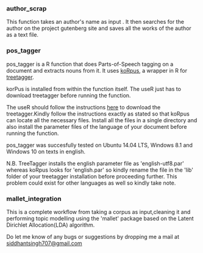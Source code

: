 
### author_scrap
This function takes an author's name as input . It then searches for the author on the project gutenberg site and saves all the works of the author as a text file.

### pos_tagger
pos_tagger is a R function that does Parts-of-Speech tagging on a document and extracts nouns from it.
It uses [koRpus](https://cran.r-project.org/web/packages/koRpus/index.html), a wrapper in R for [treetagger](http://www.cis.uni-muenchen.de/~schmid/tools/TreeTagger/). 

korPus is installed from within the function itself. The useR just has to download treetagger before running the function.

The useR should follow the instructions [here](http://www.cis.uni-muenchen.de/~schmid/tools/TreeTagger/) to download the treetagger.Kindly follow the instructions exactly as stated so that koRpus can locate all the necessary files. Install all the files in a single directory and also install the parameter files of the language of your document before running the function. 

pos_tagger was succesfully tested on Ubuntu 14.04 LTS, Windows 8.1 and Windows 10 on texts in english.

N.B. TreeTagger installs the english parameter file as 'english-utf8.par' whereas koRpus looks for 'english.par' so kindly rename the file in the 'lib' folder of your treetagger installation before proceeding further. This problem could exist for other languages as well so kindly take note.

### mallet_integration
This is a complete workflow from taking a corpus as input,cleaning it and performing topic modelling using the 'mallet' package based on the Latent Dirichlet Allocation(LDA) algorithm.

Do let me know of any bugs or suggestions by dropping me a mail at [siddhantsingh707@gmail.com](mailto:siddhantsingh707@gmail.com)

